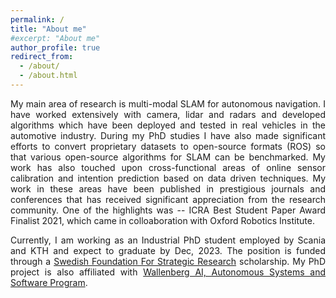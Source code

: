 ```yaml
---
permalink: /
title: "About me"
#excerpt: "About me"
author_profile: true
redirect_from: 
  - /about/
  - /about.html
---
```

<p style="text-align: justify;"> 
My main area of research is multi-modal SLAM for autonomous navigation. I have worked extensively with camera, lidar and radars and developed algorithms which have been deployed and tested in real vehicles in the automotive industry. During my PhD studies I have also made significant efforts to convert proprietary datasets to open-source formats (ROS) so that various open-source algorithms for SLAM can be benchmarked. My work has also touched upon cross-functional areas of online sensor calibration and intention prediction based on data driven techniques. My work in these areas have been published in prestigious journals and conferences that has received significant appreciation from the research community. One of the highlights was -- ICRA Best Student Paper Award Finalist 2021, which came in colloaboration with Oxford Robotics Institute.
</p>

<p style="text-align: justify;">
Currently, I am working as an Industrial PhD student employed by Scania and KTH and expect to graduate by Dec, 2023. The position is funded through a <a href="https://strategiska.se/en/">Swedish Foundation For Strategic Research</a> scholarship. My PhD project is also affiliated with <a href="https://wasp-sweden.org/">Wallenberg AI, Autonomous Systems and Software Program</a>.
</p>